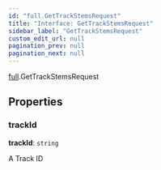 ```yaml
---
id: "full.GetTrackStemsRequest"
title: "Interface: GetTrackStemsRequest"
sidebar_label: "GetTrackStemsRequest"
custom_edit_url: null
pagination_prev: null
pagination_next: null
---
```


[full](../namespaces/full.md).GetTrackStemsRequest

## Properties

### trackId

 **trackId**: `string`

A Track ID
